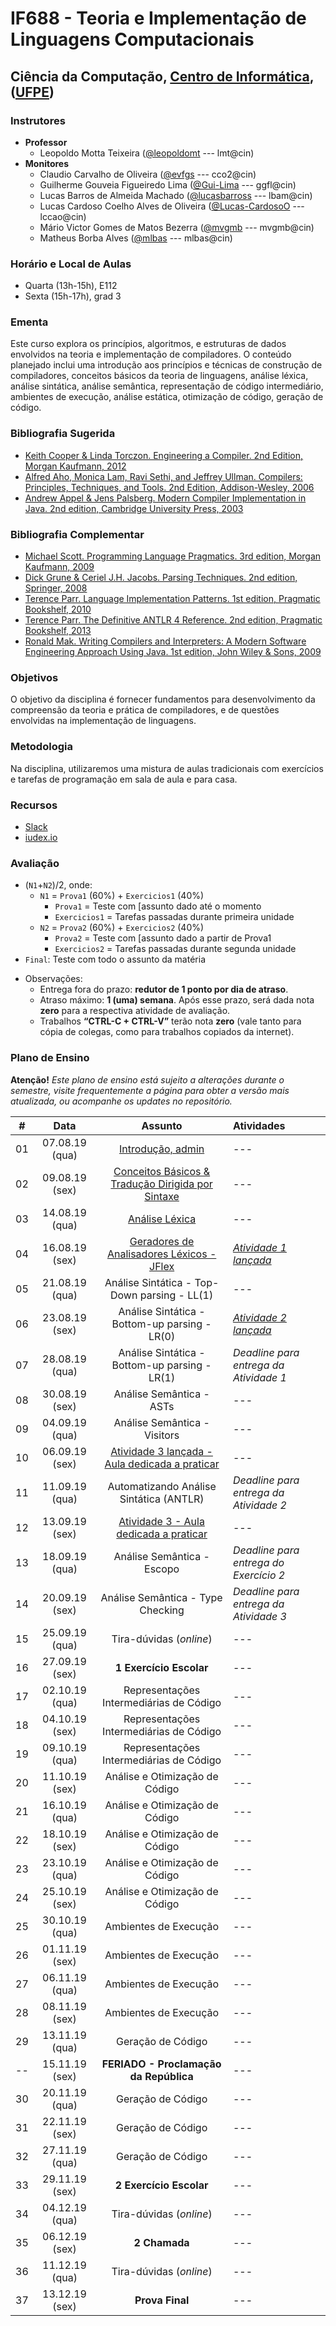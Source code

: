 # IF688 - Teoria e Implementação de Linguagens Computacionais

## Ciência da Computação, [Centro de Informática](http://www.cin.ufpe.br), ([UFPE](http://www.ufpe.br))

### Instrutores

* **Professor** 
  * Leopoldo Motta Teixeira ([@leopoldomt](https://github.com/leopoldomt) --- lmt@cin)
* **Monitores** 
  * Claudio Carvalho de Oliveira ([@evfgs](https://github.com/claudiocarvalhoo) --- cco2@cin)
  * Guilherme Gouveia Figueiredo Lima ([@Gui-Lima](https://github.com/Gui-Lima) --- ggfl@cin)
  * Lucas Barros de Almeida Machado ([@lucasbarross](https://github.com/lucasbarross) --- lbam@cin)
  * Lucas Cardoso Coelho Alves de Oliveira ([@Lucas-CardosoO](https://github.com/Lucas-CardosoO) --- lccao@cin)
  * Mário Victor Gomes de Matos Bezerra ([@mvgmb](https://github.com/mvgmb) --- mvgmb@cin)
  * Matheus Borba Alves ([@mlbas](https://github.com/mlbas) --- mlbas@cin)
  
### Horário e Local de Aulas

* Quarta (13h-15h), E112
* Sexta (15h-17h), grad 3

### Ementa

Este curso explora os princípios, algoritmos, e estruturas de dados envolvidos na teoria e implementação de compiladores. 
O conteúdo planejado inclui uma introdução aos princípios e técnicas de construção de compiladores, conceitos básicos da teoria de linguagens, análise léxica, análise sintática, análise semântica, representação de código intermediário, ambientes de execução, análise estática, otimização de código, geração de código.

### Bibliografia Sugerida

- [Keith Cooper & Linda Torczon. Engineering a Compiler. 2nd Edition, Morgan Kaufmann, 2012](https://www.elsevier.com/books/engineering-a-compiler/cooper/978-0-12-088478-0)
- [Alfred Aho, Monica Lam, Ravi Sethi, and Jeffrey Ullman. Compilers: Principles, Techniques, and Tools. 2nd Edition, Addison-Wesley, 2006](http://dragonbook.stanford.edu)
- [Andrew Appel & Jens Palsberg. Modern Compiler Implementation in Java. 2nd edition, Cambridge University Press, 2003](https://www.cs.princeton.edu/~appel/modern/java/)

### Bibliografia Complementar
- [Michael Scott. Programming Language Pragmatics. 3rd edition, Morgan Kaufmann, 2009](https://www.cs.rochester.edu/u/scott/pragmatics/3e/)
- [Dick Grune & Ceriel J.H. Jacobs. Parsing Techniques. 2nd edition, Springer, 2008](https://dickgrune.com/Books/PTAPG_2nd_Edition/)
- [Terence Parr. Language Implementation Patterns. 1st edition, Pragmatic Bookshelf, 2010](https://pragprog.com/book/tpdsl/language-implementation-patterns)
- [Terence Parr. The Definitive ANTLR 4 Reference. 2nd edition, Pragmatic Bookshelf, 2013](https://pragprog.com/book/tpantlr2/the-definitive-antlr-4-reference)
- [Ronald Mak. Writing Compilers and Interpreters: A Modern Software Engineering Approach Using Java. 1st edition, John Wiley & Sons, 2009](http://www.wiley.com/WileyCDA/WileyTitle/productCd-0470177071.html)

### Objetivos

O objetivo da disciplina é fornecer fundamentos para desenvolvimento da compreensão da teoria e prática de compiladores, e de questões envolvidas na implementação de linguagens.

### Metodologia

Na disciplina, utilizaremos uma mistura de aulas tradicionais com exercícios e tarefas de programação em sala de aula e para casa. 

### Recursos

- [Slack](https://if688.slack.com)
- [iudex.io](https://iudex.io/group/join/JsaMg1R)

### Avaliação

* (`N1`+`N2`)/2, onde:
  * `N1` = `Prova1` (60%) + `Exercicios1` (40%)
    * `Prova1` = Teste com [assunto dado até o momento
    * `Exercicios1` = Tarefas passadas durante primeira unidade
  * `N2` = `Prova2` (60%) + `Exercicios2` (40%)
    * `Prova2` = Teste com [assunto dado a partir de Prova1 
    * `Exercicios2` = Tarefas passadas durante segunda unidade
* `Final`: Teste com todo o assunto da matéria

- Observações:
  - Entrega fora do prazo: **redutor de 1 ponto por dia de atraso**. 
  - Atraso máximo: **1 (uma) semana**. Após esse prazo, será dada nota **zero** para a respectiva atividade de avaliação.
  - Trabalhos **“CTRL-C + CTRL-V”** terão nota **zero** (vale tanto para cópia de colegas, como para trabalhos copiados da internet).

### Plano de Ensino

**Atenção!** 
*Este plano de ensino está sujeito a alterações durante o semestre, visite frequentemente a página para obter a versão mais atualizada, ou acompanhe os updates no repositório.*

| # | Data | Assunto | Atividades |
|:---:|:----:|:----------------------:|:----------------------|
| 01 | 07.08.19 (qua) | [Introdução, admin](2019-08-07.md) | --- |
| 02 | 09.08.19 (sex) | [Conceitos Básicos & Tradução Dirigida por Sintaxe](2019-08-09.md) | --- |
| 03 | 14.08.19 (qua) | [Análise Léxica](2019-08-14.md) | --- |
| 04 | 16.08.19 (sex) | [Geradores de Analisadores Léxicos - JFlex](2019-08-16.md) | [*Atividade 1 lançada*](atividades/01-AutoJflexTest/) |
| 05 | 21.08.19 (qua) | Análise Sintática - Top-Down parsing - LL(1) | --- |
| 06 | 23.08.19 (sex) | Análise Sintática - Bottom-up parsing - LR(0) | [*Atividade 2 lançada*](#) |
| 07 | 28.08.19 (qua) | Análise Sintática - Bottom-up parsing - LR(1) | *Deadline para entrega da Atividade 1* |
| 08 | 30.08.19 (sex) | Análise Semântica - ASTs | --- |
| 09 | 04.09.19 (qua) | Análise Semântica - Visitors | --- |
| 10 | 06.09.19 (sex) | [Atividade 3 lançada - Aula dedicada a praticar](#) | --- |
| 11 | 11.09.19 (qua) | Automatizando Análise Sintática (ANTLR) | *Deadline para entrega da Atividade 2* |
| 12 | 13.09.19 (sex) | [Atividade 3 - Aula dedicada a praticar](#) | --- |
| 13 | 18.09.19 (qua) | Análise Semântica - Escopo | *Deadline para entrega do Exercício 2* |
| 14 | 20.09.19 (sex) | Análise Semântica - Type Checking | *Deadline para entrega da Atividade 3* |
| 15 | 25.09.19 (qua) | Tira-dúvidas (_online_) | --- |
| 16 | 27.09.19 (sex) | **1 Exercício Escolar** | --- |
| 17 | 02.10.19 (qua) | Representações Intermediárias de Código | --- |
| 18 | 04.10.19 (sex) | Representações Intermediárias de Código | --- |
| 19 | 09.10.19 (qua) | Representações Intermediárias de Código | --- |
| 20 | 11.10.19 (sex) | Análise e Otimização de Código | --- |
| 21 | 16.10.19 (qua) | Análise e Otimização de Código | --- |
| 22 | 18.10.19 (sex) | Análise e Otimização de Código | --- |
| 23 | 23.10.19 (qua) | Análise e Otimização de Código | --- |
| 24 | 25.10.19 (sex) | Análise e Otimização de Código | --- |
| 25 | 30.10.19 (qua) | Ambientes de Execução | --- |
| 26 | 01.11.19 (sex) | Ambientes de Execução | --- |
| 27 | 06.11.19 (qua) | Ambientes de Execução | --- |
| 28 | 08.11.19 (sex) | Ambientes de Execução | --- |
| 29 | 13.11.19 (qua) | Geração de Código | --- |
| -- | 15.11.19 (sex) | **FERIADO - Proclamação da República** | --- |
| 30 | 20.11.19 (qua) | Geração de Código | --- |
| 31 | 22.11.19 (sex) | Geração de Código | --- |
| 32 | 27.11.19 (qua) | Geração de Código | --- |
| 33 | 29.11.19 (sex) | **2 Exercício Escolar** | --- |
| 34 | 04.12.19 (qua) | Tira-dúvidas (_online_) | --- |
| 35 | 06.12.19 (sex) | **2 Chamada** | --- |
| 36 | 11.12.19 (qua) | Tira-dúvidas (_online_) | --- |
| 37 | 13.12.19 (sex) | **Prova Final**  | --- |